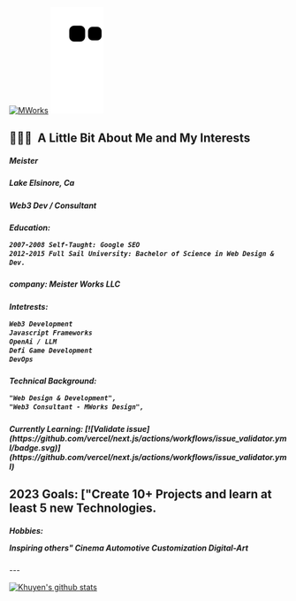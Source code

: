 [![MWorks](https://github.com/mworks-proj/mworks-proj/actions/workflows/main.yml/badge.svg)](https://github.com/mworks-proj/mworks-proj/actions/workflows/main.yml)
![mworks-proj](https://github.com/mworks-proj/mworks-proj/blob/output/github-contribution-grid-snake.svg)

<h2> 👨🏻‍💻 &nbsp;A Little Bit About Me and My Interests</h2>

<h5>Meister</h5>
<h5>Lake Elsinore, Ca</h5>
<h5>Web3 Dev / Consultant</h5>
<h5>Education:
  
    2007-2008 Self-Taught: Google SEO
    2012-2015 Full Sail University: Bachelor of Science in Web Design & Dev.
</h5>  
<h5>company: Meister Works LLC</h5>

<h5>Intetrests:
  
    Web3 Development
    Javascript Frameworks
    OpenAi / LLM
    Defi Game Development
    DevOps
  </h5>

<h5>Technical Background:
  
    "Web Design & Development",
    "Web3 Consultant - MWorks Design",
  
</h5> 

  
<h5>Currently Learning:
[![Validate issue](https://github.com/vercel/next.js/actions/workflows/issue_validator.yml/badge.svg)](https://github.com/vercel/next.js/actions/workflows/issue_validator.yml)
</h5>
<h2>2023 Goals: ["Create 10+ Projects and learn at least 5 new Technologies.</h2>
<h5>Hobbies:

 Inspiring others"
 Cinema
 Automotive Customization
 Digital-Art

</h5>
---





[![Khuyen's github stats](https://github-readme-stats.vercel.app/api?username=mworks-proj&count_private=true&show_icons=true&theme=chartreuse-dark&hide_rank=false)](https://github.com/mworks-proj/github-readme-stats)





